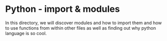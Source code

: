 # Python - import & modules

In this directory, we will discover modules and how to import them and how to use functions from within other files as well as finding out why python language is so cool.
